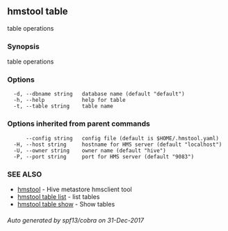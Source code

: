 ## hmstool table

table operations

### Synopsis

table operations

### Options

```
  -d, --dbname string   database name (default "default")
  -h, --help            help for table
  -t, --table string    table name
```

### Options inherited from parent commands

```
      --config string   config file (default is $HOME/.hmstool.yaml)
  -H, --host string     hostname for HMS server (default "localhost")
  -U, --owner string    owner name (default "hive")
  -P, --port string     port for HMS server (default "9083")
```

### SEE ALSO

* [hmstool](hmstool.md)	 - Hive metastore hmsclient tool
* [hmstool table list](hmstool_table_list.md)	 - list tables
* [hmstool table show](hmstool_table_show.md)	 - Show tables

###### Auto generated by spf13/cobra on 31-Dec-2017
